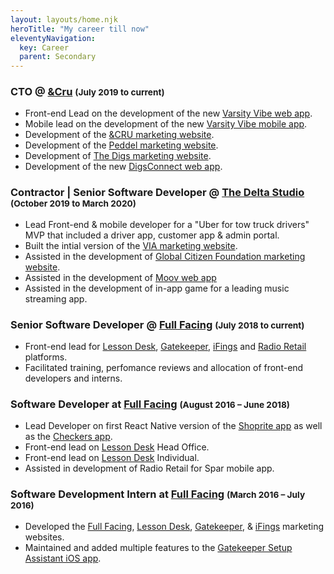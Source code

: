 ```yaml
---
layout: layouts/home.njk
heroTitle: "My career till now"
eleventyNavigation:
  key: Career
  parent: Secondary
---
```


### CTO @ [&Cru](https://www.andcru.io/) <small>(July 2019 to current)</small>

- Front-end Lead on the development of the new [Varsity Vibe web app](https://varsityvibe.co.za/).
- Mobile lead on the development of the new [Varsity Vibe mobile app](https://play.google.com/store/apps/details?id=com.varsityvibeapp&hl=en_ZA).
- Development of the [&CRU marketing website](https://www.andcru.io/).
- Development of the [Peddel marketing website](https://peddel.io/).
- Development of [The Digs marketing website](http://thedigs.co.za/).
- Development of the new [DigsConnect web app](https://www.digsconnect.com/).

### Contractor | Senior Software Developer @ [The Delta Studio](https://www.thedelta.io/) <small>(October 2019 to March 2020)</small>

- Lead Front-end & mobile developer for a "Uber for tow truck drivers" MVP that included a driver app, customer app & admin portal.
- Built the intial version of the [VIA marketing website](https://www.viadata.io/).
- Assisted in the development of [Global Citizen Foundation marketing website](https://www.globalcitizenfoundation.org/en/).
- Assisted in the development of [Moov web app](https://moovme.co.za/)
- Assisted in the development of in-app game for a leading music streaming app.

### Senior Software Developer @ [Full Facing](https://www.fullfacing.com/) <small>(July 2018 to current)</small>

- Front-end lead for [Lesson Desk](https://www.lessondesk.com/), [Gatekeeper](https://gatekeeper.fullfacing.com/), [iFings](http://ifings.com/) and [Radio Retail](https://github.com/radioretail) platforms.
- Facilitated training, perfomance reviews and allocation of front-end developers and interns.

### Software Developer at [Full Facing](https://www.fullfacing.com/) <small>(August 2016 – June 2018)</small>

- Lead Developer on first React Native version of the [Shoprite app](https://play.google.com/store/apps/details?id=za.co.shoprite.shopriteeezicoupon) as well as the [Checkers app](https://play.google.com/store/apps/details?id=za.co.shoprite.eezicoupon&hl=en_ZA).
- Front-end lead on [Lesson Desk](https://www.lessondesk.com/) Head Office.
- Front-end lead on [Lesson Desk](https://www.lessondesk.com/) Individual.
- Assisted in development of Radio Retail for Spar mobile app.

### Software Development Intern at [Full Facing](https://www.fullfacing.com/) <small>(March 2016 – July 2016)</small>

- Developed the [Full Facing](https://www.fullfacing.com/), [Lesson Desk](https://www.lessondesk.com/), [Gatekeeper](https://gatekeeper.fullfacing.com/), & [iFings](http://ifings.com/) marketing websites.
- Maintained and added multiple features to the [Gatekeeper Setup Assistant iOS app](https://apps.apple.com/us/app/gatekeeper-setup-assistant/id1119093038).
